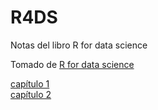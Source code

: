 # R4DS
Notas del libro R for data science


Tomado de [R for data science](https://r4ds.hadley.nz)

[capítulo 1](https://rpubs.com/Matiu9714/1105263) \
[capítulo 2](https://rpubs.com/Matiu9714/1112749)
